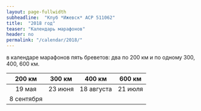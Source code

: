 ```yaml
---
layout: page-fullwidth
subheadline:  "Клуб *Ижевск* ACP 511062"
title:  "2018 год"
teaser: "Календарь марафонов"
header: no
permalink: "/calendar/2018/"
---
```



в календаре марафонов пять бреветов: два по 200 км и по одному 300, 400, 600 км.

<table>
<thead>
<tr class="header">
<th align="center"> 200 км</th>
<th align="center"> 300 км</th>
<th align="center"> 400 км</th>
<th align="center"> 600 км</th>
</tr>
</thead>
<tbody>
<tr>
<td markdown="span" align="center">19 мая</td>
<td markdown="span" align="center">23 июня</td>
<td markdown="span" align="center">18 августа</td>
<td markdown="span" align="center">21 июля</td>
</tr>
<tr>
<td markdown="span" align="center">8 сентября</td>
<td markdown="span"> </td>
<td markdown="span"> </td>
<td markdown="span"> </td>
</tr>
</tbody>
</table>
